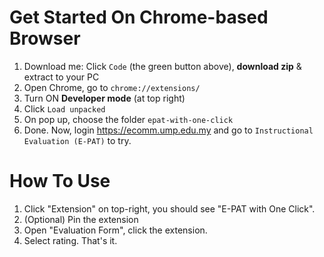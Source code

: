 # Get Started On Chrome-based Browser

1. Download me: Click `Code` (the green button above), **download zip** & extract to your PC
2. Open Chrome, go to `chrome://extensions/`
3. Turn ON **Developer mode** (at top right)
4. Click `Load unpacked`
5. On pop up, choose the folder `epat-with-one-click`
6. Done. Now, login https://ecomm.ump.edu.my and go to `Instructional Evaluation (E-PAT)` to try.

# How To Use
1. Click "Extension" on top-right, you should see "E-PAT with One Click".
2. (Optional) Pin the extension
3. Open "Evaluation Form", click the extension.
4. Select rating. That's it.

